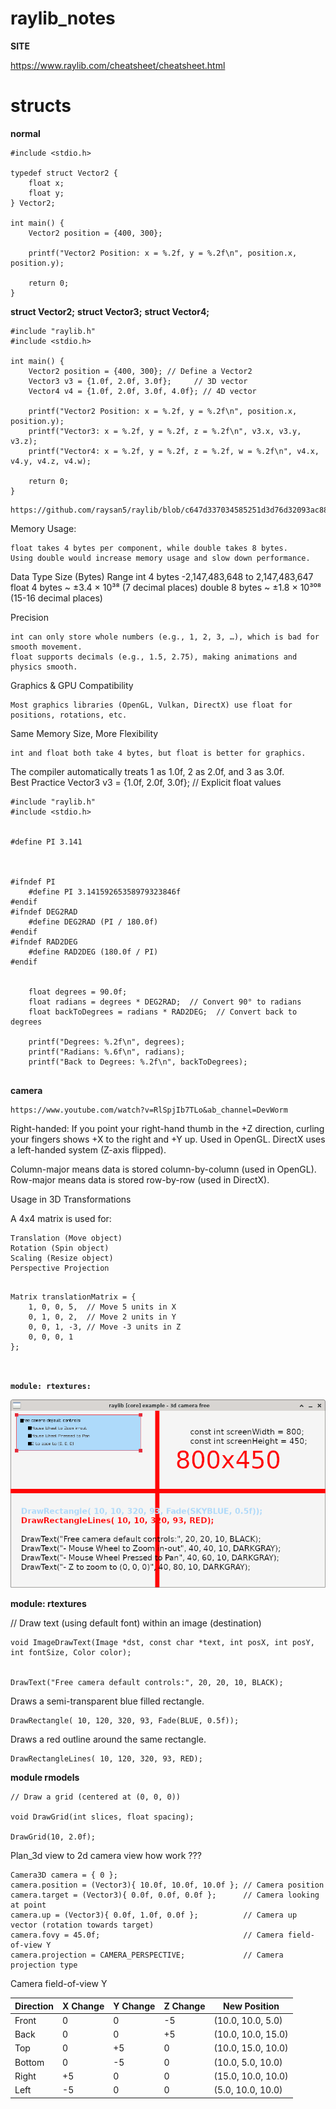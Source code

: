 # raylib_notes


**SITE**

https://www.raylib.com/cheatsheet/cheatsheet.html



# structs


**normal**


```
#include <stdio.h>

typedef struct Vector2 {
    float x;
    float y;
} Vector2;

int main() {
    Vector2 position = {400, 300};

    printf("Vector2 Position: x = %.2f, y = %.2f\n", position.x, position.y);

    return 0;
}

```



**struct Vector2;**
**struct Vector3;**
**struct Vector4;**
```
#include "raylib.h"
#include <stdio.h>

int main() {
    Vector2 position = {400, 300}; // Define a Vector2
    Vector3 v3 = {1.0f, 2.0f, 3.0f};     // 3D vector
    Vector4 v4 = {1.0f, 2.0f, 3.0f, 4.0f}; // 4D vector

    printf("Vector2 Position: x = %.2f, y = %.2f\n", position.x, position.y);
    printf("Vector3: x = %.2f, y = %.2f, z = %.2f\n", v3.x, v3.y, v3.z);
    printf("Vector4: x = %.2f, y = %.2f, z = %.2f, w = %.2f\n", v4.x, v4.y, v4.z, v4.w);

    return 0;
}

```


```
https://github.com/raysan5/raylib/blob/c647d337034585251d3d76d32093ac88a4c4ab82/src/raylib.h#L228
```


Memory Usage:

    float takes 4 bytes per component, while double takes 8 bytes.
    Using double would increase memory usage and slow down performance.



Data Type	Size (Bytes)	Range
int	4 bytes	-2,147,483,648 to 2,147,483,647
float	4 bytes	~ ±3.4 × 10³⁸ (7 decimal places)
double	8 bytes	~ ±1.8 × 10³⁰⁸ (15-16 decimal places)



Precision

    int can only store whole numbers (e.g., 1, 2, 3, …), which is bad for smooth movement.
    float supports decimals (e.g., 1.5, 2.75), making animations and physics smooth.

Graphics & GPU Compatibility

    Most graphics libraries (OpenGL, Vulkan, DirectX) use float for positions, rotations, etc.

Same Memory Size, More Flexibility

    int and float both take 4 bytes, but float is better for graphics.
    
    
    
    
The compiler automatically treats 1 as 1.0f, 2 as 2.0f, and 3 as 3.0f.    
Best Practice
Vector3 v3 = {1.0f, 2.0f, 3.0f};  // Explicit float values









```
#include "raylib.h"
#include <stdio.h>


#define PI 3.141



#ifndef PI
    #define PI 3.14159265358979323846f
#endif
#ifndef DEG2RAD
    #define DEG2RAD (PI / 180.0f)
#endif
#ifndef RAD2DEG
    #define RAD2DEG (180.0f / PI)
#endif


    float degrees = 90.0f;
    float radians = degrees * DEG2RAD;  // Convert 90° to radians
    float backToDegrees = radians * RAD2DEG;  // Convert back to degrees

    printf("Degrees: %.2f\n", degrees);
    printf("Radians: %.6f\n", radians);
    printf("Back to Degrees: %.2f\n", backToDegrees);
    
```




**camera**


```
https://www.youtube.com/watch?v=RlSpjIb7TLo&ab_channel=DevWorm

```





Right-handed: If you point your right-hand thumb in the +Z direction, curling your fingers shows +X to the right and +Y up.
Used in OpenGL.
DirectX uses a left-handed system (Z-axis flipped).



Column-major means data is stored column-by-column (used in OpenGL).
Row-major means data is stored row-by-row (used in DirectX).




Usage in 3D Transformations

A 4x4 matrix is used for:

    Translation (Move object)
    Rotation (Spin object)
    Scaling (Resize object)
    Perspective Projection
    
    

```

Matrix translationMatrix = {
    1, 0, 0, 5,  // Move 5 units in X
    0, 1, 0, 2,  // Move 2 units in Y
    0, 0, 1, -3, // Move -3 units in Z
    0, 0, 0, 1
};



```



**`module: rtextures:`**

![](img/Basic_0.png)






**module: rtextures**


// Draw text (using default font) within an image (destination)


```
void ImageDrawText(Image *dst, const char *text, int posX, int posY, int fontSize, Color color);


DrawText("Free camera default controls:", 20, 20, 10, BLACK);

```




Draws a semi-transparent blue filled rectangle.

```
DrawRectangle( 10, 120, 320, 93, Fade(BLUE, 0.5f));

```


Draws a red outline around the same rectangle.

```
DrawRectangleLines( 10, 120, 320, 93, RED);

```
            


**module rmodels**



```
// Draw a grid (centered at (0, 0, 0))

void DrawGrid(int slices, float spacing);                                                          

DrawGrid(10, 2.0f);

```








Plan_3d view to 2d camera view how work ???




    Camera3D camera = { 0 };
    camera.position = (Vector3){ 10.0f, 10.0f, 10.0f }; // Camera position
    camera.target = (Vector3){ 0.0f, 0.0f, 0.0f };      // Camera looking at point
    camera.up = (Vector3){ 0.0f, 1.0f, 0.0f };          // Camera up vector (rotation towards target)
    camera.fovy = 45.0f;                                // Camera field-of-view Y
    camera.projection = CAMERA_PERSPECTIVE;             // Camera projection type
    
    
    

Camera field-of-view Y



| Direction | X Change | Y Change | Z Change | New Position           |
|-----------|----------|----------|----------|------------------------|
| Front     | 0        | 0        | -5       | (10.0, 10.0, 5.0)      |
| Back      | 0        | 0        | +5       | (10.0, 10.0, 15.0)     |
| Top       | 0        | +5       | 0        | (10.0, 15.0, 10.0)     |
| Bottom    | 0        | -5       | 0        | (10.0, 5.0, 10.0)      |
| Right     | +5       | 0        | 0        | (15.0, 10.0, 10.0)     |
| Left      | -5       | 0        | 0        | (5.0, 10.0, 10.0)      |




